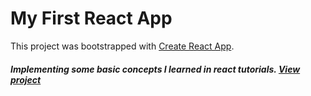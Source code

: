 # My First React App

This project was bootstrapped with [Create React App](https://github.com/facebook/create-react-app).
##### Implementing some basic concepts I learned in react tutorials. [View project](https://steve-code16.github.io/my-first-react-app/)

